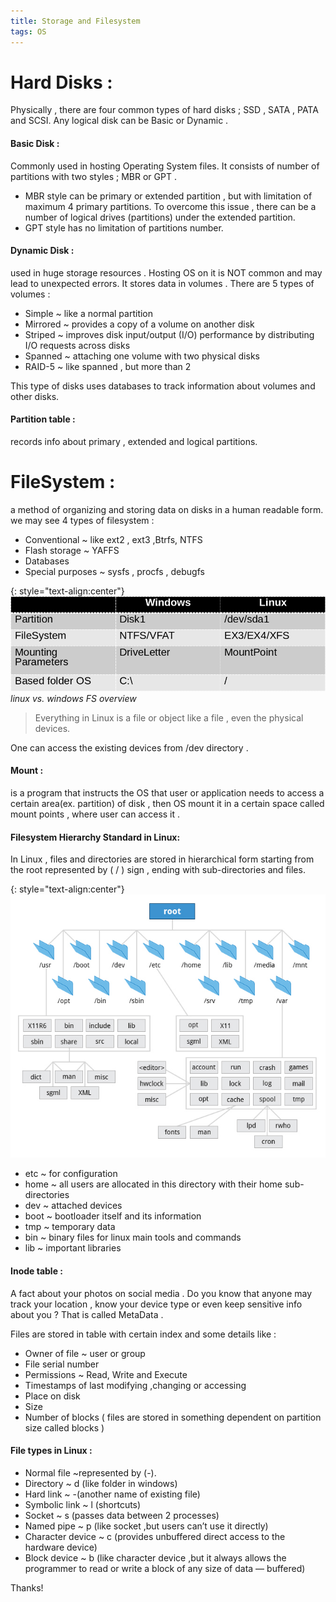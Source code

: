 ```yaml
---
title: Storage and Filesystem
tags: OS
---
```


# Hard Disks :
Physically , there are four common types of hard disks ; SSD , SATA , PATA and SCSI.
Any logical disk can be Basic or Dynamic .

#### Basic Disk :
Commonly used in hosting Operating System files. It consists of number of partitions with two styles ; MBR or GPT .

* MBR style can be primary or extended partition , but with limitation of maximum 4 primary partitions. To overcome this issue , there can be a number of logical drives (partitions) under the extended partition.
* GPT style has no limitation of partitions number.

#### Dynamic Disk :
used in huge storage resources . Hosting OS on it is NOT common and may lead to unexpected errors.
It stores data in volumes . There are 5 types of volumes :
* Simple ~ like a normal partition
* Mirrored ~ provides a copy of a volume on another disk
* Striped ~ improves disk input/output (I/O) performance by distributing I/O requests across disks
* Spanned ~ attaching one volume with two physical disks
* RAID-5 ~ like spanned , but more than 2

This type of disks uses databases to track information about volumes and other disks.

#### Partition table :
records info about primary , extended and logical partitions.


# FileSystem :
a method of organizing and storing data on disks in a human readable form.
we may see 4 types of filesystem :
* Conventional ~ like ext2 , ext3 ,Btrfs, NTFS
* Flash storage ~ YAFFS
* Databases
* Special purposes ~ sysfs , procfs , debugfs

{: style="text-align:center"}
![](/assets/images/storage-and-filesystem/fs-comp.png)
*linux vs. windows FS overview*

> Everything in Linux is a file or object like a file , even the physical devices.

One can access the existing devices from /dev directory .

#### Mount :
is a program that instructs the OS that user or application needs to access a certain area(ex. partition) of disk , then OS mount it in a certain space called mount points , where user can access it .

#### Filesystem Hierarchy Standard in Linux:
In Linux , files and directories are stored in hierarchical form starting from the root represented by ( / ) sign , ending with sub-directories and files.

{: style="text-align:center"}
![Filesystem Hierarchy Standard](/assets/images/storage-and-filesystem/linux-fs.png)

* etc ~ for configuration
* home ~ all users are allocated in this directory with their home sub-directories
* dev ~ attached devices
* boot ~ bootloader itself and its information
* tmp ~ temporary data
* bin ~ binary files for linux main tools and commands
* lib ~ important libraries

#### Inode table :
A fact about your photos on social media . Do you know that anyone may track your location , know your device type or even keep sensitive info about you ?
That is called MetaData .

Files are stored in table with certain index and some details like :
* Owner of file ~ user or group
* File serial number
* Permissions ~ Read, Write and Execute
* Timestamps of last modifying ,changing or accessing
* Place on disk
* Size
* Number of blocks ( files are stored in something dependent on partition size called blocks )

#### File types in Linux :
* Normal file ~represented by (-).
* Directory ~ d (like folder in windows)
* Hard link ~ -(another name of existing file)
* Symbolic link ~ l (shortcuts)
* Socket ~ s (passes data between 2 processes)
* Named pipe ~ p (like socket ,but users can’t use it directly)
* Character device ~ c (provides unbuffered direct access to the hardware device)
* Block device ~ b (like character device ,but it always allows the programmer to read or write a block of any size of data — buffered)

Thanks!